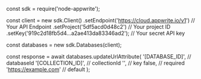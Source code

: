 const sdk = require('node-appwrite');

const client = new sdk.Client()
    .setEndpoint('https://cloud.appwrite.io/v1') // Your API Endpoint
    .setProject('5df5acd0d48c2') // Your project ID
    .setKey('919c2d18fb5d4...a2ae413da83346ad2'); // Your secret API key

const databases = new sdk.Databases(client);

const response = await databases.updateUrlAttribute(
    '[DATABASE_ID]', // databaseId
    '[COLLECTION_ID]', // collectionId
    '', // key
    false, // required
    'https://example.com' // default
);
